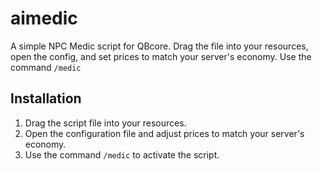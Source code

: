 # aimedic

A simple NPC Medic script for QBcore. Drag the file into your resources, open the config, and set prices to match your server's economy. Use the command `/medic` 

## Installation

1. Drag the script file into your resources.
2. Open the configuration file and adjust prices to match your server's economy.
3. Use the command `/medic` to activate the script.
